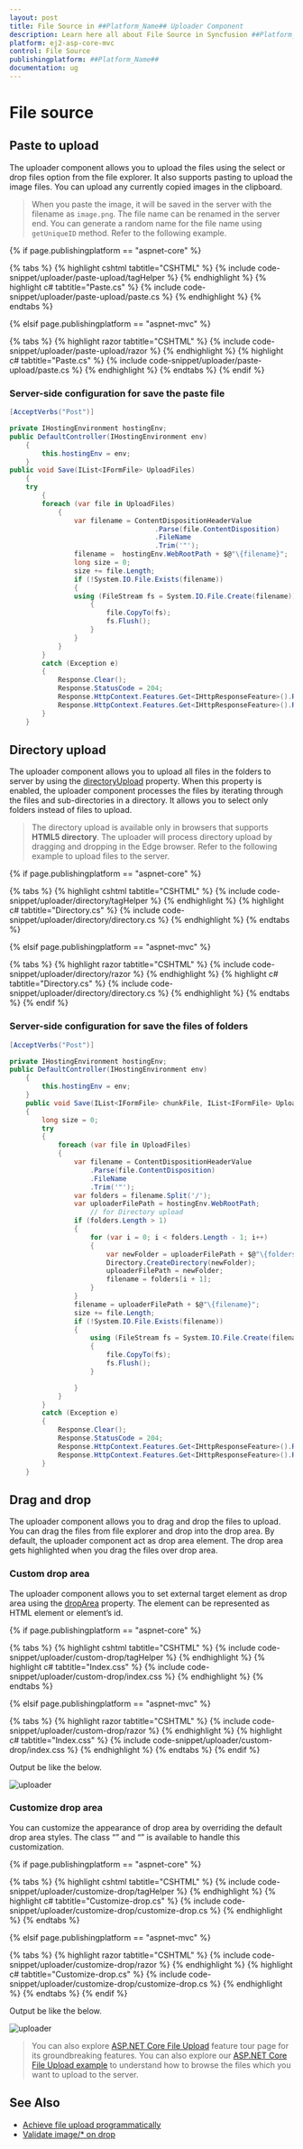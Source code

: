 ```yaml
---
layout: post
title: File Source in ##Platform_Name## Uploader Component
description: Learn here all about File Source in Syncfusion ##Platform_Name## Uploader component of Syncfusion Essential JS 2 and more.
platform: ej2-asp-core-mvc
control: File Source
publishingplatform: ##Platform_Name##
documentation: ug
---
```



# File source

## Paste to upload

The uploader component allows you to upload the files using the select or drop files option from the file
explorer.  It also supports pasting to upload the image files. You can upload any currently copied images in the clipboard.

> When you paste the image, it will be saved in the server with the filename as `image.png`. The file name can
be renamed in the server end. You can generate a random name for the file name using `getUniqueID` method.
Refer to the following example.

{% if page.publishingplatform == "aspnet-core" %}

{% tabs %}
{% highlight cshtml tabtitle="CSHTML" %}
{% include code-snippet/uploader/paste-upload/tagHelper %}
{% endhighlight %}
{% highlight c# tabtitle="Paste.cs" %}
{% include code-snippet/uploader/paste-upload/paste.cs %}
{% endhighlight %}
{% endtabs %}

{% elsif page.publishingplatform == "aspnet-mvc" %}

{% tabs %}
{% highlight razor tabtitle="CSHTML" %}
{% include code-snippet/uploader/paste-upload/razor %}
{% endhighlight %}
{% highlight c# tabtitle="Paste.cs" %}
{% include code-snippet/uploader/paste-upload/paste.cs %}
{% endhighlight %}
{% endtabs %}
{% endif %}



### Server-side configuration for save the paste file

```csharp
[AcceptVerbs("Post")]

private IHostingEnvironment hostingEnv;
public DefaultController(IHostingEnvironment env)
    {
        this.hostingEnv = env;
    }
public void Save(IList<IFormFile> UploadFiles)
    {
    try
        {
        foreach (var file in UploadFiles)
            {
                var filename = ContentDispositionHeaderValue
                                    .Parse(file.ContentDisposition)
                                    .FileName
                                    .Trim('"');
                filename =  hostingEnv.WebRootPath + $@"\{filename}";
                long size = 0;
                size += file.Length;
                if (!System.IO.File.Exists(filename))
                {
                using (FileStream fs = System.IO.File.Create(filename))
                    {
                        file.CopyTo(fs);
                        fs.Flush();
                    }
                }
            }
        }
        catch (Exception e)
        {
            Response.Clear();
            Response.StatusCode = 204;
            Response.HttpContext.Features.Get<IHttpResponseFeature>().ReasonPhrase = "File failed to upload";
            Response.HttpContext.Features.Get<IHttpResponseFeature>().ReasonPhrase = e.Message;
        }
    }
```

## Directory upload

The uploader component allows you to upload all files in the folders to server by using
the [directoryUpload](https://help.syncfusion.com/cr/aspnetcore-js2/Syncfusion.EJ2.Inputs.Uploader.html#Syncfusion_EJ2_Inputs_Uploader_DirectoryUpload) property. When this property is enabled,
the uploader component processes the files by iterating through the files and sub-directories in a directory.
It allows you to select only folders instead of files to upload.

> The directory upload is available only in browsers that supports **HTML5 directory**. The uploader will
process directory upload by dragging and dropping in the Edge browser.
Refer to the following example to upload files to the server.

{% if page.publishingplatform == "aspnet-core" %}

{% tabs %}
{% highlight cshtml tabtitle="CSHTML" %}
{% include code-snippet/uploader/directory/tagHelper %}
{% endhighlight %}
{% highlight c# tabtitle="Directory.cs" %}
{% include code-snippet/uploader/directory/directory.cs %}
{% endhighlight %}
{% endtabs %}

{% elsif page.publishingplatform == "aspnet-mvc" %}

{% tabs %}
{% highlight razor tabtitle="CSHTML" %}
{% include code-snippet/uploader/directory/razor %}
{% endhighlight %}
{% highlight c# tabtitle="Directory.cs" %}
{% include code-snippet/uploader/directory/directory.cs %}
{% endhighlight %}
{% endtabs %}
{% endif %}



### Server-side configuration for save the files of folders

```csharp
[AcceptVerbs("Post")]

private IHostingEnvironment hostingEnv;
public DefaultController(IHostingEnvironment env)
    {
        this.hostingEnv = env;
    }
    public void Save(IList<IFormFile> chunkFile, IList<IFormFile> UploadFiles)
    {
        long size = 0;
        try
        {
            foreach (var file in UploadFiles)
            {
                var filename = ContentDispositionHeaderValue
                    .Parse(file.ContentDisposition)
                    .FileName
                    .Trim('"');
                var folders = filename.Split('/');
                var uploaderFilePath = hostingEnv.WebRootPath;
                    // for Directory upload
                if (folders.Length > 1)
                {
                    for (var i = 0; i < folders.Length - 1; i++)
                    {
                        var newFolder = uploaderFilePath + $@"\{folders[i]}";
                        Directory.CreateDirectory(newFolder);
                        uploaderFilePath = newFolder;
                        filename = folders[i + 1];
                    }
                }
                filename = uploaderFilePath + $@"\{filename}";
                size += file.Length;
                if (!System.IO.File.Exists(filename))
                {
                    using (FileStream fs = System.IO.File.Create(filename))
                    {
                        file.CopyTo(fs);
                        fs.Flush();
                    }

                }
            }
        }
        catch (Exception e)
        {
            Response.Clear();
            Response.StatusCode = 204;
            Response.HttpContext.Features.Get<IHttpResponseFeature>().ReasonPhrase = "File failed to upload";
            Response.HttpContext.Features.Get<IHttpResponseFeature>().ReasonPhrase = e.Message;
        }
    }
```

## Drag and drop

The uploader component allows you to drag and drop the files to upload.
You can drag the files from file explorer and drop into the drop area.
By default, the uploader component act as drop area element. The drop area gets highlighted when you drag the files over drop area.

### Custom drop area

The uploader component allows you to set external target element as drop area using the [dropArea](https://help.syncfusion.com/cr/aspnetcore-js2/Syncfusion.EJ2.Inputs.Uploader.html#Syncfusion_EJ2_Inputs_Uploader_DropArea) property. The element can be represented as HTML element or element’s id.

{% if page.publishingplatform == "aspnet-core" %}

{% tabs %}
{% highlight cshtml tabtitle="CSHTML" %}
{% include code-snippet/uploader/custom-drop/tagHelper %}
{% endhighlight %}
{% highlight c# tabtitle="Index.css" %}
{% include code-snippet/uploader/custom-drop/index.css %}
{% endhighlight %}
{% endtabs %}

{% elsif page.publishingplatform == "aspnet-mvc" %}

{% tabs %}
{% highlight razor tabtitle="CSHTML" %}
{% include code-snippet/uploader/custom-drop/razor %}
{% endhighlight %}
{% highlight c# tabtitle="Index.css" %}
{% include code-snippet/uploader/custom-drop/index.css %}
{% endhighlight %}
{% endtabs %}
{% endif %}



Output be like the below.

![uploader](./images/uploader-custom-drop.png)

### Customize drop area

You can customize the appearance of drop area by overriding the default drop area styles.
The class “” and “” is available to handle this customization.

{% if page.publishingplatform == "aspnet-core" %}

{% tabs %}
{% highlight cshtml tabtitle="CSHTML" %}
{% include code-snippet/uploader/customize-drop/tagHelper %}
{% endhighlight %}
{% highlight c# tabtitle="Customize-drop.cs" %}
{% include code-snippet/uploader/customize-drop/customize-drop.cs %}
{% endhighlight %}
{% endtabs %}

{% elsif page.publishingplatform == "aspnet-mvc" %}

{% tabs %}
{% highlight razor tabtitle="CSHTML" %}
{% include code-snippet/uploader/customize-drop/razor %}
{% endhighlight %}
{% highlight c# tabtitle="Customize-drop.cs" %}
{% include code-snippet/uploader/customize-drop/customize-drop.cs %}
{% endhighlight %}
{% endtabs %}
{% endif %}



Output be like the below.

![uploader](./images/uploader-customize-drop.png)

> You can also explore [ASP.NET Core File Upload](https://www.syncfusion.com/aspnet-core-ui-controls/file-upload) feature tour page for its groundbreaking features. You can also explore our [ASP.NET Core File Upload example](https://ej2.syncfusion.com/aspnetcore/Uploader/DefaultFunctionalities#/material) to understand how to browse the files which you want to upload to the server.

## See Also

* [Achieve file upload programmatically](./how-to/achieve-file-upload-programmatically)
* [Validate image/* on drop](./how-to/validate-image-on-drop)

